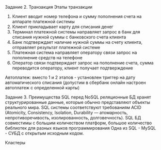 Задание 2. Транзакция
Этапы транзакции
1. Клиент вводит номер телефона и сумму пополнения счета на аппарате платежной системы
2. Клиент прикладывает карту для списания денег
3. Терминал платежной системы направляет запрос в банк для списания нужной суммы с банковского счета клиента
4. Банк подтверждает наличие нужной суммы на счету клиента, отправляет результат платежной системе
5. Платежная система направляет оператору связи запрос на пополнение средств на телефоне
6. Оператор связи подтверждает запрос на пополнение счета, сумма переводится оператору, клиент получает подтверждение

Автоплатеж: вместо 1 и 2 этапов - установлен триггер на дату автоматического списания (допустим в сбербанк онлайн настроен автоплатеж с определенной карты)

Задание 3. Преимущества SQL перед NoSQL
реляционные БД  хранят структурированные данные, которые обычно представляют объекты реального мира. 
SQL системы соответствуют требованиям ACID
(Atomicity, Consistency, Isolation, Durability — атомарность, непротиворечивость, изолированность, долговечность). 
SQL БД совместимы с большим количеством платформ, большое количество библиотек для разных языков программирования 
Одна из SQL - MySQL - СУБД с открытым исходным кодом.

Кластеры

